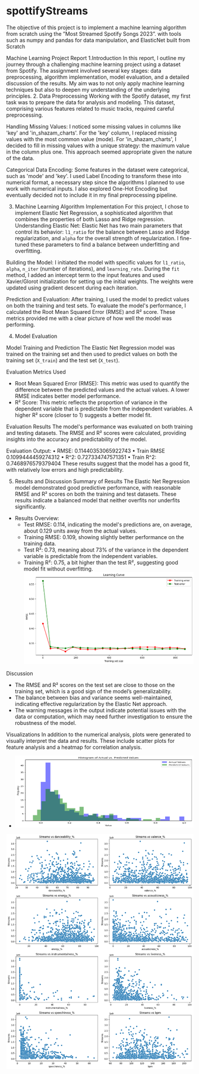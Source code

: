 # spottifyStreams
The objective of this project is to implement a machine learning algorithm from scratch using the ”Most Streamed Spotify Songs 2023”. with tools such as numpy and pandas for data manipulation, and ElasticNet built from Scratch 

Machine Learning Project Report
1.Introduction
In this report, I outline my journey through a challenging machine learning project using a dataset from Spotify. The assignment involved several key stages: data preprocessing, algorithm implementation, model evaluation, and a detailed discussion of the results. My aim was to not only apply machine learning techniques but also to deepen my understanding of the underlying principles.
2. Data Preprocessing
Working with the Spotify dataset, my first task was to prepare the data for analysis and modeling. This dataset, comprising various features related to music tracks, required careful preprocessing.

Handling Missing Values: I noticed some missing values in columns like 'key' and 'in_shazam_charts'. For the 'key' column, I replaced missing values with the most common value (mode). For 'in_shazam_charts', I decided to fill in missing values with a unique strategy: the maximum value in the column plus one. This approach seemed appropriate given the nature of the data.

Categorical Data Encoding: Some features in the dataset were categorical, such as 'mode' and 'key'. I used Label Encoding to transform these into numerical format, a necessary step since the algorithms I planned to use work with numerical inputs. I also explored One-Hot Encoding but eventually decided not to include it in my final preprocessing pipeline.

3. Machine Learning Algorithm Implementation
For this project, I chose to implement Elastic Net Regression, a sophisticated algorithm that combines the properties of both Lasso and Ridge regression.
Understanding Elastic Net: Elastic Net has two main parameters that control its behavior: `l1_ratio` for the balance between Lasso and Ridge regularization, and `alpha` for the overall strength of regularization. I fine-tuned these parameters to find a balance between underfitting and overfitting.

Building the Model: I initiated the model with specific values for `l1_ratio`, `alpha`, `n_iter` (number of iterations), and `learning_rate`. During the `fit` method, I added an intercept term to the input features and used Xavier/Glorot initialization for setting up the initial weights. The weights were updated using gradient descent during each iteration.

Prediction and Evaluation: After training, I used the model to predict values on both the training and test sets. To evaluate the model's performance, I calculated the Root Mean Squared Error (RMSE) and R² score. These metrics provided me with a clear picture of how well the model was performing.

4. Model Evaluation

 Model Training and Prediction
The Elastic Net Regression model was trained on the training set and then used to predict values on both the training set (`X_train`) and the test set (`X_test`).

 Evaluation Metrics Used
- Root Mean Squared Error (RMSE): This metric was used to quantify the difference between the predicted values and the actual values. A lower RMSE indicates better model performance.
- R² Score: This metric reflects the proportion of variance in the dependent variable that is predictable from the independent variables. A higher R² score (closer to 1) suggests a better model fit.

Evaluation Results
The model's performance was evaluated on both training and testing datasets. The RMSE and R² scores were calculated, providing insights into the accuracy and predictability of the model.

Evaluation Output: 
•	RMSE: 0.11440353065922743
•	Train RMSE 0.1099444459274312
•	R^2: 0.727334747571351
•	Train R^2: 0.7468976579379404
These results suggest that the model has a good fit, with relatively low errors and high predictability.

 5. Results and Discussion
 Summary of Results
The Elastic Net Regression model demonstrated good predictive performance, with reasonable RMSE and R² scores on both the training and test datasets. These results indicate a balanced model that neither overfits nor underfits significantly.

- Results Overview: 
  - Test RMSE: 0.114, indicating the model's predictions are, on average, about 0.129 units away from the actual values.
  - Training RMSE: 0.109, showing slightly better performance on the training data.
  - Test R²: 0.73, meaning about 73% of the variance in the dependent variable is predictable from the independent variables.
  - Training R²: 0.75, a bit higher than the test R², suggesting good model fit without overfitting.
  ![alt text](image-2.png)
 
 Discussion
- The RMSE and R² scores on the test set are close to those on the training set, which is a good sign of the model’s generalizability.
- The balance between bias and variance seems well-maintained, indicating effective regularization by the Elastic Net approach.
- The warning messages in the output indicate potential issues with the data or computation, which may need further investigation to ensure the robustness of the model.

Visualizations
In addition to the numerical analysis, plots were generated to visually interpret the data and results. These include scatter plots for feature analysis and a heatmap for correlation analysis.


  - ![alt text](image-1.png)
 
 
![alt text](image.png)